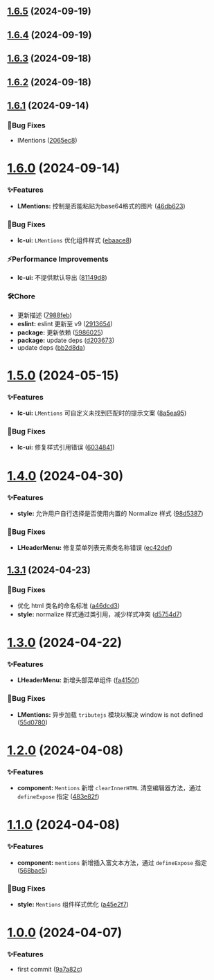 ## [1.6.5](https://github.com/Noah-Ywh/lc-library/compare/v1.6.4...v1.6.5) (2024-09-19)



## [1.6.4](https://github.com/Noah-Ywh/lc-library/compare/v1.6.3...v1.6.4) (2024-09-19)



## [1.6.3](https://github.com/Noah-Ywh/lc-library/compare/v1.6.2...v1.6.3) (2024-09-18)



## [1.6.2](https://github.com/Noah-Ywh/lc-library/compare/v1.6.1...v1.6.2) (2024-09-18)



## [1.6.1](https://github.com/Noah-Ywh/lc-library/compare/v1.6.0...v1.6.1) (2024-09-14)


### 🐛Bug Fixes

* lMentions ([2065ec8](https://github.com/Noah-Ywh/lc-library/commit/2065ec883559a23bc11c5c1716c992733a209c83))



# [1.6.0](https://github.com/Noah-Ywh/lc-library/compare/v1.5.0...v1.6.0) (2024-09-14)


### ✨Features

* **LMentions:** 控制是否能粘贴为base64格式的图片 ([46db623](https://github.com/Noah-Ywh/lc-library/commit/46db623e19f1f58e6c0c766042ce79a80f18fbc2))


### 🐛Bug Fixes

* **lc-ui:** `LMentions` 优化组件样式 ([ebaace8](https://github.com/Noah-Ywh/lc-library/commit/ebaace8daed346e258bd78020458c668e191e507))


### ⚡Performance Improvements

* **lc-ui:** 不提供默认导出 ([81149d8](https://github.com/Noah-Ywh/lc-library/commit/81149d82176ea939dccf3d5e7861090d230f5473))


### 🛠️Chore

* 更新描述 ([7988feb](https://github.com/Noah-Ywh/lc-library/commit/7988feb10e3b06d7689a150458587e156ab5f4b8))
* **eslint:** eslint 更新至 v9 ([2913654](https://github.com/Noah-Ywh/lc-library/commit/2913654ccc6923f24e3b2056c03eaec1e97317e2))
* **package:** 更新依赖 ([5986025](https://github.com/Noah-Ywh/lc-library/commit/598602578bf901c0d4332f55f148131862f48cb7))
* **package:** update deps ([d203673](https://github.com/Noah-Ywh/lc-library/commit/d20367378a8231e4576f9004644107faf48ed954))
* update deps ([bb2d8da](https://github.com/Noah-Ywh/lc-library/commit/bb2d8dabfa8f99fa79c578bff339bc7c508ff907))



# [1.5.0](https://github.com/Noah-Ywh/lc-library/compare/v1.4.0...v1.5.0) (2024-05-15)


### ✨Features

* **lc-ui:** `LMentions` 可自定义未找到匹配时的提示文案 ([8a5ea95](https://github.com/Noah-Ywh/lc-library/commit/8a5ea95ef3b07060435606e5703b932687692914))


### 🐛Bug Fixes

* **lc-ui:** 修复样式引用错误 ([6034841](https://github.com/Noah-Ywh/lc-library/commit/6034841c793c28bd5c60a304c32191dcf38f6f9b))



# [1.4.0](https://github.com/Noah-Ywh/lc-library/compare/v1.3.1...v1.4.0) (2024-04-30)


### ✨Features

* **style:** 允许用户自行选择是否使用内置的 Normalize 样式 ([98d5387](https://github.com/Noah-Ywh/lc-library/commit/98d5387e63a22871273ee5238264ae872fbcf94b))


### 🐛Bug Fixes

* **LHeaderMenu:** 修复菜单列表元素类名称错误 ([ec42def](https://github.com/Noah-Ywh/lc-library/commit/ec42deff78992f65a70411c5c44dfc3d99312e8a))



## [1.3.1](https://github.com/Noah-Ywh/lc-library/compare/v1.3.0...v1.3.1) (2024-04-23)


### 🐛Bug Fixes

* 优化 html 类名的命名标准 ([a46dcd3](https://github.com/Noah-Ywh/lc-library/commit/a46dcd3f49a4e379da51cf1bb589d0cd3005434b))
* **style:** normalize 样式通过类引用，减少样式冲突 ([d5754d7](https://github.com/Noah-Ywh/lc-library/commit/d5754d7d0445478f9fa8c74c40c1d93a8044d18f))



# [1.3.0](https://github.com/Noah-Ywh/lc-library/compare/v1.2.0...v1.3.0) (2024-04-22)


### ✨Features

* **LHeaderMenu:** 新增头部菜单组件 ([fa4150f](https://github.com/Noah-Ywh/lc-library/commit/fa4150f6809ea480fcab84e6544e58de93a7c2d3))


### 🐛Bug Fixes

* **LMentions:** 异步加载 `tributejs` 模块以解决 window is not defined ([55d0780](https://github.com/Noah-Ywh/lc-library/commit/55d0780737eb0f53b9d63405f8f131a60d311d89))



# [1.2.0](https://github.com/Noah-Ywh/lc-library/compare/v1.1.0...v1.2.0) (2024-04-08)


### ✨Features

* **component:** `Mentions` 新增 `clearInnerHTML` 清空编辑器方法，通过 `defineExpose` 指定 ([483e82f](https://github.com/Noah-Ywh/lc-library/commit/483e82fa38156f88677b9a17def120483adfa753))



# [1.1.0](https://github.com/Noah-Ywh/lc-library/compare/v1.0.0...v1.1.0) (2024-04-08)


### ✨Features

* **component:** `mentions` 新增插入富文本方法，通过 `defineExpose` 指定 ([568bac5](https://github.com/Noah-Ywh/lc-library/commit/568bac5ae5e45410809e893feaba634ae1b65d01))


### 🐛Bug Fixes

* **style:** `Mentions` 组件样式优化 ([a45e2f7](https://github.com/Noah-Ywh/lc-library/commit/a45e2f7b46df5ce43853a967871512fc216d9cea))



# [1.0.0](https://github.com/Noah-Ywh/lc-library/compare/9a7a82cbf946e9a1d2a0382dd09f78a4f239a321...v1.0.0) (2024-04-07)


### ✨Features

* first commit ([9a7a82c](https://github.com/Noah-Ywh/lc-library/commit/9a7a82cbf946e9a1d2a0382dd09f78a4f239a321))



